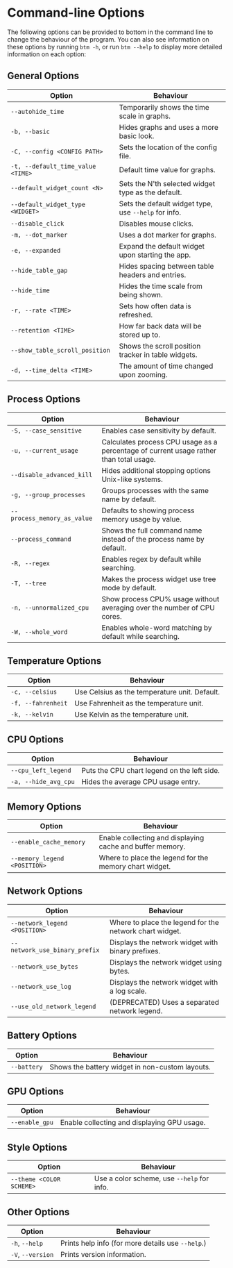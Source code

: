 # Command-line Options

The following options can be provided to bottom in the command line to change the behaviour of the program. You can also
see information on these options by running `btm -h`, or run `btm --help` to display more detailed information on each option:

## General Options

| Option                            | Behaviour                                            |
| --------------------------------- | ---------------------------------------------------- |
| `--autohide_time`                 | Temporarily shows the time scale in graphs.          |
| `-b, --basic`                     | Hides graphs and uses a more basic look.             |
| `-C, --config <CONFIG PATH>`      | Sets the location of the config file.                |
| `-t, --default_time_value <TIME>` | Default time value for graphs.                       |
| `--default_widget_count <N>`      | Sets the N'th selected widget type as the default.   |
| `--default_widget_type <WIDGET>`  | Sets the default widget type, use `--help` for info. |
| `--disable_click`                 | Disables mouse clicks.                               |
| `-m, --dot_marker`                | Uses a dot marker for graphs.                        |
| `-e, --expanded`                  | Expand the default widget upon starting the app.     |
| `--hide_table_gap`                | Hides spacing between table headers and entries.     |
| `--hide_time`                     | Hides the time scale from being shown.               |
| `-r, --rate <TIME>`               | Sets how often data is refreshed.                    |
| `--retention <TIME>`              | How far back data will be stored up to.              |
| `--show_table_scroll_position`    | Shows the scroll position tracker in table widgets.  |
| `-d, --time_delta <TIME>`         | The amount of time changed upon zooming.             |

## Process Options

| Option                      | Behaviour                                                                              |
| --------------------------- | -------------------------------------------------------------------------------------- |
| `-S, --case_sensitive`      | Enables case sensitivity by default.                                                   |
| `-u, --current_usage`       | Calculates process CPU usage as a percentage of current usage rather than total usage. |
| `--disable_advanced_kill`   | Hides additional stopping options Unix-like systems.                                   |
| `-g, --group_processes`     | Groups processes with the same name by default.                                        |
| `--process_memory_as_value` | Defaults to showing process memory usage by value.                                     |
| `--process_command`         | Shows the full command name instead of the process name by default.                    |
| `-R, --regex`               | Enables regex by default while searching.                                              |
| `-T, --tree`                | Makes the process widget use tree mode by default.                                     |
| `-n, --unnormalized_cpu`    | Show process CPU% usage without averaging over the number of CPU cores.                |
| `-W, --whole_word`          | Enables whole-word matching by default while searching.                                |

## Temperature Options

| Option             | Behaviour                                     |
| ------------------ | --------------------------------------------- |
| `-c, --celsius`    | Use Celsius as the temperature unit. Default. |
| `-f, --fahrenheit` | Use Fahrenheit as the temperature unit.       |
| `-k, --kelvin`     | Use Kelvin as the temperature unit.           |

## CPU Options

| Option               | Behaviour                                   |
| -------------------- | ------------------------------------------- |
| `--cpu_left_legend`  | Puts the CPU chart legend on the left side. |
| `-a, --hide_avg_cpu` | Hides the average CPU usage entry.          |

## Memory Options

| Option                       | Behaviour                                                 |
| ---------------------------- | --------------------------------------------------------- |
| `--enable_cache_memory`      | Enable collecting and displaying cache and buffer memory. |
| `--memory_legend <POSITION>` | Where to place the legend for the memory chart widget.    |

## Network Options

| Option                        | Behaviour                                               |
| ----------------------------- | ------------------------------------------------------- |
| `--network_legend <POSITION>` | Where to place the legend for the network chart widget. |
| `--network_use_binary_prefix` | Displays the network widget with binary prefixes.       |
| `--network_use_bytes`         | Displays the network widget using bytes.                |
| `--network_use_log`           | Displays the network widget with a log scale.           |
| `--use_old_network_legend`    | (DEPRECATED) Uses a separated network legend.           |

## Battery Options

| Option      | Behaviour                                       |
| ----------- | ----------------------------------------------- |
| `--battery` | Shows the battery widget in non-custom layouts. |

## GPU Options

| Option         | Behaviour                                   |
| -------------- | ------------------------------------------- |
| `--enable_gpu` | Enable collecting and displaying GPU usage. |

## Style Options

| Option                   | Behaviour                                  |
| ------------------------ | ------------------------------------------ |
| `--theme <COLOR SCHEME>` | Use a color scheme, use `--help` for info. |

## Other Options

| Option            | Behaviour                                         |
| ----------------- | ------------------------------------------------- |
| `-h`, `--help`    | Prints help info (for more details use `--help`.) |
| `-V`, `--version` | Prints version information.                       |
